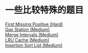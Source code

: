# 一些比较特殊的题目

<a href="src/1-500/41">First Missing Positive (Hard)</a><br>
<a href="src/1-500/134">Gas Station (Medium)</a><br>
<a href="src/1-500/56">Merge Intervals (Medium)</a><br>
<a href="src/1-500/146">LRU Cache (Medium)</a><br>
<a href="src/1-500/147">Insertion Sort List (Medium)</a><br>